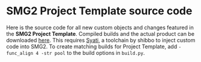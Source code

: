 # SMG2 Project Template source code
Here is the source code for all new custom objects and changes featured in the **SMG2 Project Template**. Compiled builds and the actual product can be downloaded [here](https://www.youtube.com/watch?v=H9Luiho9Ftc&ab_channel=Aurum). This requires [Syati](https://github.com/shibbo/Syati), a toolchain by shibbo to inject custom code into SMG2. To create matching builds for Project Template, add ``-func_align 4 -str pool`` to the build options in ``build.py``.